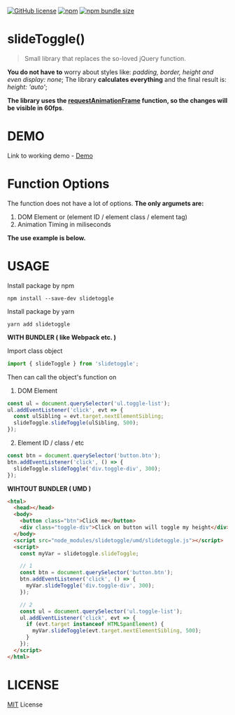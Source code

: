[![GitHub license](https://img.shields.io/github/license/zgrybus/slideToggle)](https://github.com/zgrybus/slideToggle/blob/master/LICENSE) [![npm](https://img.shields.io/npm/v/slidetoggle)](https://www.npmjs.com/package/slidetoggle) [![npm bundle size](https://img.shields.io/bundlephobia/minzip/slidetoggle?style=plastic)](https://bundlephobia.com/result?p=slidetoggle)

# **slideToggle()**

> Small library that replaces the so-loved jQuery function.

**You do not have to** worry about styles like: _padding, border, height and even display: none_;
The library **calculates everything** and the final result is: _height: 'auto'_;

**The library uses the [requestAnimationFrame](https://developer.mozilla.org/en-US/docs/Web/API/Window/requestAnimationFrame) function, so the changes will be visible in 60fps**.

# **DEMO**

Link to working demo - [Demo](https://zgrybus.github.io/slideToggle/)

# **Function Options**

The function does not have a lot of options. **The only argumets are:**

1. DOM Element or (element ID / element class / element tag)
2. Animation Timing in miliseconds

**The use example is below.**

# **USAGE**

Install package by npm

```npm
npm install --save-dev slidetoggle
```

Install package by yarn

```yarn
yarn add slidetoggle
```

**WITH BUNDLER ( like Webpack etc. )**

Import class object

```javascript
import { slideToggle } from 'slidetoggle';
```

Then can call the object's function on

1. DOM Element

```javascript
const ul = document.querySelector('ul.toggle-list');
ul.addEventListener('click', evt => {
  const ulSibling = evt.target.nextElementSibling;
  slideToggle.slideToggle(ulSibling, 500);
});
```

2. Element ID / class / etc

```javascript
const btn = document.querySelector('button.btn');
btn.addEventListener('click', () => {
  slideToggle.slideToggle('div.toggle-div', 300);
});
```

**WIHTOUT BUNDLER ( UMD )**

```html
<html>
  <head></head>
  <body>
    <button class="btn">Click me</button>
    <div class="toggle-div">Click on button will toggle my height</div>
  </body>
  <script src="node_modules/slidetoggle/umd/slidetoggle.js"></script>
  <script>
    const myVar = slidetoggle.slideToggle;

    // 1
    const btn = document.querySelector('button.btn');
    btn.addEventListener('click', () => {
      myVar.slideToggle('div.toggle-div', 300);
    });

    // 2
    const ul = document.querySelector('ul.toggle-list');
    ul.addEventListener('click', evt => {
      if (evt.target instanceof HTMLSpanElement) {
        myVar.slideToggle(evt.target.nextElementSibling, 500);
      }
    });
  </script>
</html>
```

# **LICENSE**

[MIT](https://en.wikipedia.org/wiki/MIT_License) License
